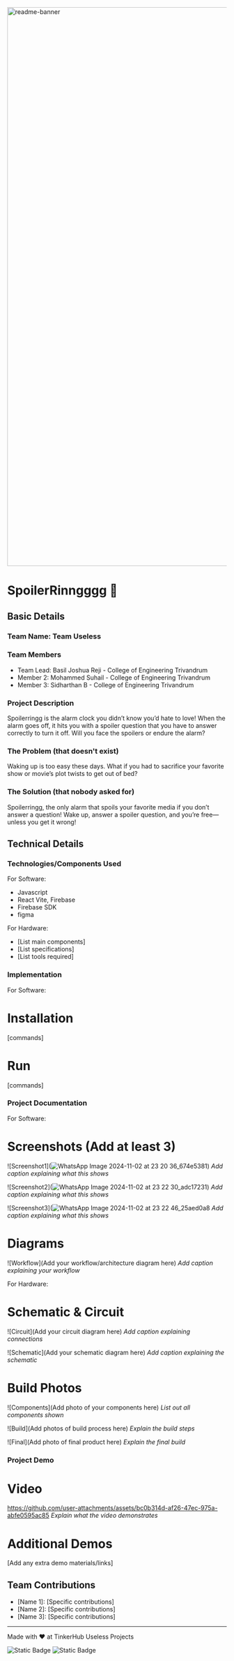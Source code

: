 <img width="1280" alt="readme-banner" src="https://github.com/user-attachments/assets/35332e92-44cb-425b-9dff-27bcf1023c6c">

# SpoilerRinngggg 🎯


## Basic Details
### Team Name: Team Useless


### Team Members
- Team Lead: Basil Joshua Reji - College of Engineering Trivandrum
- Member 2: Mohammed Suhail - College of Engineering Trivandrum
- Member 3: Sidharthan B - College of Engineering Trivandrum

### Project Description
Spoilerringg is the alarm clock you didn’t know you’d hate to love! When the alarm goes off, it hits you with a spoiler question that you have to answer correctly to turn it off. Will you face the spoilers or endure the alarm?

### The Problem (that doesn't exist)
Waking up is too easy these days. What if you had to sacrifice your favorite show or movie’s plot twists to get out of bed?

### The Solution (that nobody asked for)
Spoilerringg, the only alarm that spoils your favorite media if you don’t answer a question! Wake up, answer a spoiler question, and you’re free—unless you get it wrong!

## Technical Details
### Technologies/Components Used
For Software:
- Javascript
- React Vite, Firebase
- Firebase SDK
- figma

For Hardware:
- [List main components]
- [List specifications]
- [List tools required]

### Implementation
For Software:
# Installation
[commands]

# Run
[commands]

### Project Documentation
For Software:

# Screenshots (Add at least 3)
![Screenshot1](![WhatsApp Image 2024-11-02 at 23 20 36_674e5381](https://github.com/user-attachments/assets/8e5e9705-19a5-4e99-830f-e4fe86fea31c))
*Add caption explaining what this shows*

![Screenshot2](![WhatsApp Image 2024-11-02 at 23 22 30_adc17231](https://github.com/user-attachments/assets/6070a0f7-4b2a-4f08-b816-fe898a5493a9))
*Add caption explaining what this shows*

![Screenshot3](![WhatsApp Image 2024-11-02 at 23 22 46_25aed0a8](https://github.com/user-attachments/assets/53edeff7-45b4-4d57-9836-a0c5d9a7d246)
*Add caption explaining what this shows*

# Diagrams
![Workflow](Add your workflow/architecture diagram here)
*Add caption explaining your workflow*

For Hardware:

# Schematic & Circuit
![Circuit](Add your circuit diagram here)
*Add caption explaining connections*

![Schematic](Add your schematic diagram here)
*Add caption explaining the schematic*

# Build Photos
![Components](Add photo of your components here)
*List out all components shown*

![Build](Add photos of build process here)
*Explain the build steps*

![Final](Add photo of final product here)
*Explain the final build*

### Project Demo
# Video
https://github.com/user-attachments/assets/bc0b314d-af26-47ec-975a-abfe0595ac85
*Explain what the video demonstrates*

# Additional Demos
[Add any extra demo materials/links]

## Team Contributions
- [Name 1]: [Specific contributions]
- [Name 2]: [Specific contributions]
- [Name 3]: [Specific contributions]

---
Made with ❤️ at TinkerHub Useless Projects 

![Static Badge](https://img.shields.io/badge/TinkerHub-24?color=%23000000&link=https%3A%2F%2Fwww.tinkerhub.org%2F)
![Static Badge](https://img.shields.io/badge/UselessProject--24-24?link=https%3A%2F%2Fwww.tinkerhub.org%2Fevents%2FQ2Q1TQKX6Q%2FUseless%2520Projects)



